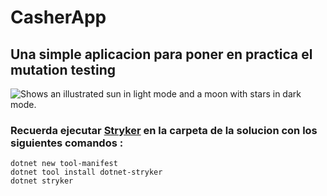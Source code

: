 # CasherApp
## Una simple aplicacion para poner en practica el mutation testing

<picture>
  <source media="(prefers-color-scheme: dark)" srcset="https://raw.githubusercontent.com/ferventurart/CashierApp/master/cover.jpeg">
  <source media="(prefers-color-scheme: light)" srcset="https://raw.githubusercontent.com/ferventurart/CashierApp/master/cover.jpeg">
  <img alt="Shows an illustrated sun in light mode and a moon with stars in dark mode." src="https://user-images.githubusercontent.com/25423296/163456779-a8556205-d0a5-45e2-ac17-42d089e3c3f8.png">
</picture>

### Recuerda ejecutar [Stryker](https://stryker-mutator.io/docs/stryker-net/introduction/) en la carpeta de la solucion con los siguientes comandos :
```
dotnet new tool-manifest
dotnet tool install dotnet-stryker
dotnet stryker
```